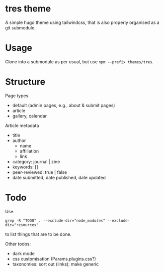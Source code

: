 # tres theme

A simple hugo theme using tailwindcss, that is also properly organised as a git submodule.

# Usage

Clone into a submodule as per usual, but use `npm --prefix themes/tres`.

# Structure

Page types

- default (admin pages, e.g., about & submit pages)
- article
- gallery, calendar


Article metadata

- title
- author
  - name
  - affiliation
  - link
- category: journal | zine
- keywords: []
- peer-reviewed: true | false
- date submitted, date published, date updated

# Todo

Use

```shell
grep -R "TODO" . --exclude-dir="node_modules" --exclude-dir="resources"
```

to list things that are to be done.

Other todos:

- dark mode
- css customisation (Params.plugins.css?)
- taxonomies: sort out (links); make generic
